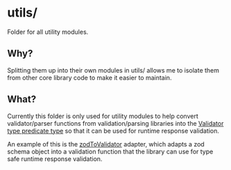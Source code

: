 # utils/
Folder for all utility modules.

## Why?
Splitting them up into their own modules in utils/ allows me to isolate them from other core library code to make it easier to maintain.

## What?
Currently this folder is only used for utility modules to help convert validator/parser functions from validation/parsing libraries into the [Validator type predicate type](../types/Validator.ts) so that it can be used for runtime response validation.

An example of this is the [zodToValidator](./zodToValidator.ts) adapter, which adapts a zod schema object into a validation function that the library can use for type safe runtime response validation.